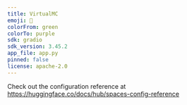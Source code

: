 ```yaml
---
title: VirtualMC
emoji: 🐢
colorFrom: green
colorTo: purple
sdk: gradio
sdk_version: 3.45.2
app_file: app.py
pinned: false
license: apache-2.0
---
```


Check out the configuration reference at https://huggingface.co/docs/hub/spaces-config-reference
